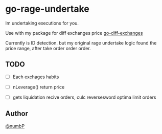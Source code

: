 # go-rage-undertake
Im undertaking executions for you.

Use with my package for diff exchanges price
[go-diff-exchanges](https://github.com/go-numb/go-diff-exchanges)

Currently is ID detection.
but my original rage undertake logic found the price range, after take order order order.

## TODO
- [ ] Each exchages habits 
- [ ] nLeverage() return price
- [ ] gets liquidation recive orders, culc reversesword optima limit orders


## Author
[@numbP](https://twitter.com/_numbp)